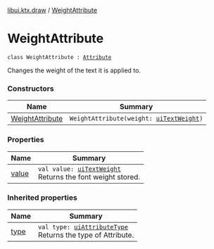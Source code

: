 [libui.ktx.draw](../README.md) / [WeightAttribute](README.md)

# WeightAttribute

`class WeightAttribute : `[`Attribute`](../-attribute/README.md)

Changes the weight of the text it is applied to.

### Constructors

| Name | Summary |
|---|---|
| [WeightAttribute](-weight-attribute.md) | `WeightAttribute(weight: `[`uiTextWeight`](../../libui/ui-text-weight.md)`)` |

### Properties

| Name | Summary |
|---|---|
| [value](value.md) | `val value: `[`uiTextWeight`](../../libui/ui-text-weight.md)<br>Returns the font weight stored. |

### Inherited properties

| Name | Summary |
|---|---|
| [type](../-attribute/type.md) | `val type: `[`uiAttributeType`](../../libui/ui-attribute-type.md)<br>Returns the type of Attribute. |
